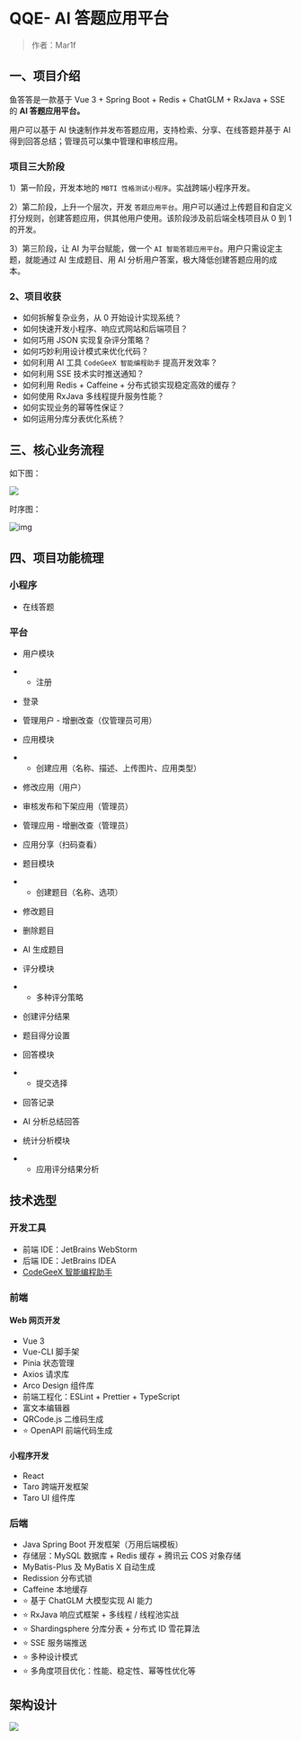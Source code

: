# QQE- AI 答题应用平台

> 作者：Mar1f

## 一、项目介绍

鱼答答是一款基于 Vue 3 + Spring Boot + Redis + ChatGLM + RxJava + SSE 的 **AI 答题应用平台。**

用户可以基于 AI 快速制作并发布答题应用，支持检索、分享、在线答题并基于 AI 得到回答总结；管理员可以集中管理和审核应用。


### 项目三大阶段

1）第一阶段，开发本地的 `MBTI 性格测试小程序`。实战跨端小程序开发。

2）第二阶段，上升一个层次，开发 `答题应用平台`。用户可以通过上传题目和自定义打分规则，创建答题应用，供其他用户使用。该阶段涉及前后端全栈项目从 0 到 1 的开发。

3）第三阶段，让 AI 为平台赋能，做一个 `AI 智能答题应用平台`。用户只需设定主题，就能通过 AI 生成题目、用 AI 分析用户答案，极大降低创建答题应用的成本。


### 2、项目收获

- 如何拆解复杂业务，从 0 开始设计实现系统？
- 如何快速开发小程序、响应式网站和后端项目？
- 如何巧用 JSON 实现复杂评分策略？
- 如何巧妙利用设计模式来优化代码？
- 如何利用 AI 工具 `CodeGeeX 智能编程助手` 提高开发效率？
- 如何利用 SSE 技术实时推送通知？
- 如何利用 Redis + Caffeine + 分布式锁实现稳定高效的缓存？
- 如何使用 RxJava 多线程提升服务性能？
- 如何实现业务的幂等性保证？
- 如何运用分库分表优化系统？

## 三、核心业务流程

如下图：

![](https://pic.yupi.icu/1/yuque_diagram%20(1).jpg)

时序图：

![img](https://pic.yupi.icu/1/1714045657446-df879936-070e-4528-9025-b7ca7f680910.jpeg)

## 四、项目功能梳理

### 小程序

- 在线答题



### 平台

- 用户模块

- - 注册
- 登录
- 管理用户 - 增删改查（仅管理员可用）

- 应用模块

- - 创建应用（名称、描述、上传图片、应用类型）
- 修改应用（用户）
- 审核发布和下架应用（管理员）
- 管理应用 - 增删改查（管理员）
- 应用分享（扫码查看）

- 题目模块

- - 创建题目（名称、选项）
- 修改题目
- 删除题目
- AI 生成题目

- 评分模块

- - 多种评分策略
- 创建评分结果
- 题目得分设置

- 回答模块

- - 提交选择
- 回答记录
- AI 分析总结回答

- 统计分析模块

- - 应用评分结果分析



## 技术选型

### 开发工具

- 前端 IDE：JetBrains WebStorm
- 后端 IDE：JetBrains IDEA
- [CodeGeeX 智能编程助手](https://codegeex.cn/)



### 前端

#### Web 网页开发

- Vue 3
- Vue-CLI 脚手架
- Pinia 状态管理
- Axios 请求库
- Arco Design 组件库
- 前端工程化：ESLint + Prettier + TypeScript
- 富文本编辑器
- QRCode.js 二维码生成
- ⭐️ OpenAPI 前端代码生成



#### 小程序开发

- React
- Taro 跨端开发框架
- Taro UI 组件库



### 后端

- Java Spring Boot 开发框架（万用后端模板）
- 存储层：MySQL 数据库 + Redis 缓存 + 腾讯云 COS 对象存储
- MyBatis-Plus 及 MyBatis X 自动生成
- Redission 分布式锁
- Caffeine 本地缓存
- ⭐️ 基于 ChatGLM 大模型实现 AI 能力
- ⭐️ RxJava 响应式框架 + 多线程 / 线程池实战
- ⭐️ Shardingsphere 分库分表 + 分布式 ID 雪花算法
- ⭐️ SSE 服务端推送
- ⭐️ 多种设计模式
- ⭐️ 多角度项目优化：性能、稳定性、幂等性优化等



## 架构设计

![](https://pic.yupi.icu/1/1714039839444-2a32cd7e-6a9b-4b06-98b1-e22af6ef7574-20240507222443038.png)